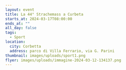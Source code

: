 ```yaml
---
layout: event
title: La 44° Strachemass a Curbeta
starts_at: 2024-03-17T08:00:00
ends_at: ""
all_day: false
tags:
  - Sport
location:
  city: Corbetta
  address: parco di Villa Ferrario, via G. Parini
thumbnail: images/uploads/sport1.png
flyer: images/uploads/immagine-2024-03-12-134137.png
---
```

